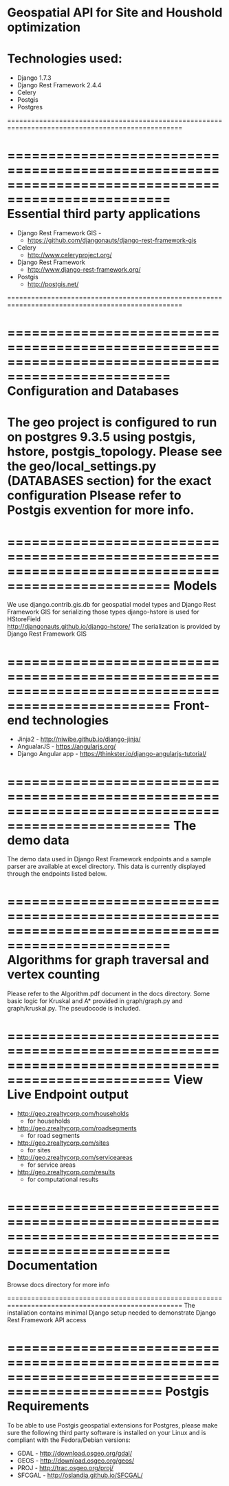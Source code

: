Geospatial API for Site and Houshold optimization
==================================================================================================

Technologies used:
==================================================================================================
   * Django 1.7.3
   * Django Rest Framework 2.4.4
   * Celery
   * Postgis 
   * Postgres

==================================================================================================


==================================================================================================
Essential third party applications
==================================================================================================
   * Django Rest Framework GIS - 
     - https://github.com/djangonauts/django-rest-framework-gis
   * Celery
     - http://www.celeryproject.org/
   * Django Rest Framework
     - http://www.django-rest-framework.org/
   * Postgis
     - http://postgis.net/

==================================================================================================

==================================================================================================
Configuration and Databases
==================================================================================================
   The geo project is configured to run on postgres 9.3.5 using postgis, hstore, postgis_topology.
   Please see the geo/local_settings.py (DATABASES section) for the exact configuration
   Plsease refer to Postgis exvention for more info.
==================================================================================================

==================================================================================================
Models
==================================================================================================
We use django.contrib.gis.db for geospatial model types and Django Rest Framework GIS
for serializing those types
django-hstore is used for HStoreField  http://djangonauts.github.io/django-hstore/
The serialization is provided by Django Rest Framework GIS

==================================================================================================
Front-end technologies
==================================================================================================
   * Jinja2 - http://niwibe.github.io/django-jinja/
   * AngualarJS - https://angularjs.org/
   * Django Angular app - https://thinkster.io/django-angularjs-tutorial/

==================================================================================================
The demo data 
==================================================================================================
The demo data used in Django Rest Framework endpoints and a sample parser 
are available at excel directory. This data is currently displayed through the endpoints listed
below.

==================================================================================================
Algorithms for graph traversal and vertex counting
==================================================================================================
Please refer to the Algorithm.pdf document in the docs directory. Some basic logic for Kruskal
and A* provided in graph/graph.py and graph/kruskal.py. The pseudocode is included.



==================================================================================================
View Live Endpoint output
==================================================================================================
   * http://geo.zrealtycorp.com/households  
      - for households
   * http://geo.zrealtycorp.com/roadsegments
      - for road segments
   * http://geo.zrealtycorp.com/sites
      - for sites
   * http://geo.zrealtycorp.com/serviceareas
      - for service areas
   * http://geo.zrealtycorp.com/results
      - for computational results


==================================================================================================
Documentation
==================================================================================================
  Browse docs directory for more info

==================================================================================================
The installation contains minimal Django setup
needed to demonstrate Django Rest Framework API
access

=================================================================================================
Postgis Requirements
================================================================================================

To be able to use Postgis geospatial extensions for Postgres, please make sure 
the following third party software is installed on your Linux and is compliant 
with the Fedora/Debian versions:

  * GDAL   - http://download.osgeo.org/gdal/
  * GEOS   - http://download.osgeo.org/geos/
  * PROJ   - http://trac.osgeo.org/proj/
  * SFCGAL - http://oslandia.github.io/SFCGAL/
 
